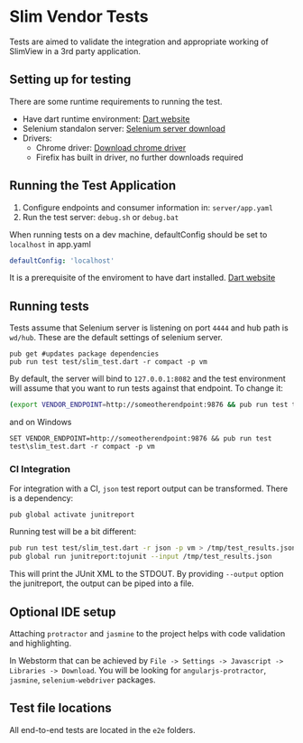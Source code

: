 # Slim Vendor Tests

Tests are aimed to validate the integration and appropriate working of SlimView in a 3rd party application.

## Setting up for testing

There are some runtime requirements to running the test.

- Have dart runtime environment: [Dart website](https://www.dartlang.org/downloads/)
- Selenium standalon server: [Selenium server download](http://www.seleniumhq.org/download/)
- Drivers:
  - Chrome driver: [Download chrome driver](https://sites.google.com/a/chromium.org/chromedriver/downloads)
  - Firefix has built in driver, no further downloads required

## Running the Test Application

1. Configure endpoints and consumer information in: `server/app.yaml`
2. Run the test server: `debug.sh` or `debug.bat`

When running tests on a dev machine, defaultConfig should be set to `localhost` in app.yaml
```yaml
defaultConfig: 'localhost'
```

It is a prerequisite of the enviroment to have dart installed. [Dart website](https://www.dartlang.org/downloads/)

## Running tests

Tests assume that Selenium server is listening on port `4444` and hub path is `wd/hub`.
These are the default settings of selenium server.
```
pub get #updates package dependencies
pub run test test/slim_test.dart -r compact -p vm
```

By default, the server will bind to `127.0.0.1:8082` and the test environment will assume that
you want to run tests against that endpoint. To change it:

```bash
(export VENDOR_ENDPOINT=http://someotherendpoint:9876 && pub run test test/slim_test.dart -r compact -p vm)
```
and on Windows
```
SET VENDOR_ENDPOINT=http://someotherendpoint:9876 && pub run test test\slim_test.dart -r compact -p vm
```

### CI Integration

For integration with a CI, `json` test report output can be transformed. There is a dependency:
```
pub global activate junitreport
```
Running test will be a bit different:

``` bash
pub run test test/slim_test.dart -r json -p vm > /tmp/test_results.json
pub global run junitreport:tojunit --input /tmp/test_results.json
```

This will print the JUnit XML to the STDOUT. By providing `--output` option the junitreport,
the output can be piped into a file.

## Optional IDE setup

Attaching `protractor` and `jasmine` to the project helps with code validation and highlighting.

In Webstorm that can be achieved by `File -> Settings -> Javascript -> Libraries -> Download`.
You will be looking for `angularjs-protractor`, `jasmine`, `selenium-webdriver` packages.

## Test file locations

All end-to-end tests are located in the `e2e` folders.